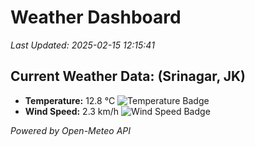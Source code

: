 
# Weather Dashboard

_Last Updated: 2025-02-15 12:15:41_

## Current Weather Data: (Srinagar, JK)
- **Temperature:** 12.8 °C ![Temperature Badge](https://img.shields.io/badge/Temperature-Low%20Temp-blue)
- **Wind Speed:** 2.3 km/h ![Wind Speed Badge](https://img.shields.io/badge/Wind%20Speed-Light%20Wind-blue)

*Powered by Open-Meteo API*
